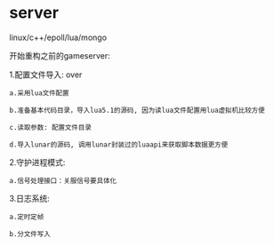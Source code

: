 # server
linux/c++/epoll/lua/mongo

开始重构之前的gameserver:

1.配置文件导入: over
  
    a.采用lua文件配置
  
    b.准备基本代码目录，导入lua5.1的源码, 因为读lua文件配置用lua虚拟机比较方便
  
	c.读取参数: 配置文件目录

	d.导入lunar的源码, 调用lunar封装过的luaapi来获取脚本数据更方便

2.守护进程模式:
    
    a.信号处理接口：关服信号要具体化
    
3.日志系统:
    
    a.定时定帧
    
    b.分文件写入
